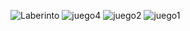 ![Laberinto](https://github.com/user-attachments/assets/c51f4027-3f85-4aba-8fc9-f0875de98e25)
![juego4](https://github.com/user-attachments/assets/1a662c3b-a6e2-405d-8a2d-a4e040dc8b7d)
![juego2](https://github.com/user-attachments/assets/b1463174-2992-4878-a8ef-d35f86d44b61)
![juego1](https://github.com/user-attachments/assets/7033ef5d-bc22-45a8-9e6d-4156c5cb1f5e)
